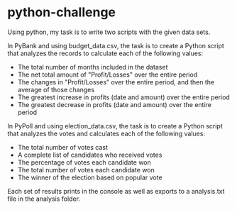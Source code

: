 # python-challenge

Using python, my task is to write two scripts with the given data sets.

In PyBank and using budget_data.csv, the task is to create a Python script that analyzes the records to calculate each of the following values:

 - The total number of months included in the dataset
 - The net total amount of "Profit/Losses" over the entire period
 - The changes in "Profit/Losses" over the entire period, and then the average of those changes
 - The greatest increase in profits (date and amount) over the entire period
 - The greatest decrease in profits (date and amount) over the entire period

In PyPoll and using election_data.csv, the task is to create a Python script that analyzes the votes and calculates each of the following values:

 - The total number of votes cast
 - A complete list of candidates who received votes
 - The percentage of votes each candidate won
 - The total number of votes each candidate won
 - The winner of the election based on popular vote

Each set of results prints in the console as well as exports to a analysis.txt file in the analysis folder.
